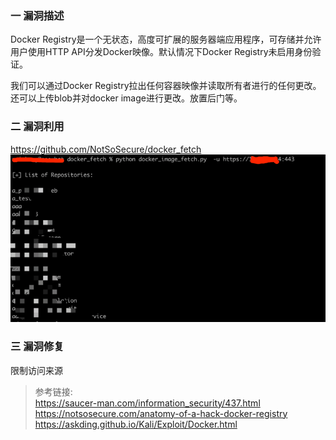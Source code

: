 ### 一 漏洞描述
Docker Registry是一个无状态，高度可扩展的服务器端应用程序，可存储并允许用户使用HTTP API分发Docker映像。默认情况下Docker Registry未启用身份验证。

我们可以通过Docker Registry拉出任何容器映像并读取所有者进行的任何更改。还可以上传blob并对docker image进行更改。放置后门等。

### 二 漏洞利用
https://github.com/NotSoSecure/docker_fetch
![img.png](img.png)

### 三 漏洞修复
限制访问来源


> 参考链接:  
> https://saucer-man.com/information_security/437.html  
> https://notsosecure.com/anatomy-of-a-hack-docker-registry  
> https://askding.github.io/Kali/Exploit/Docker.html  
